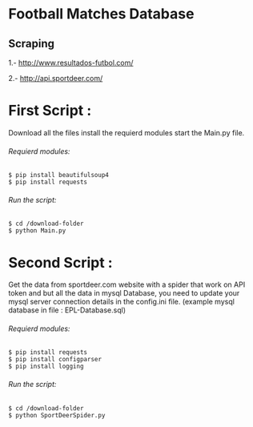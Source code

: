 # Football Matches Database

## Scraping

1.- http://www.resultados-futbol.com/

2.- http://api.sportdeer.com/


# First Script :
Download all the files install the requierd modules start the Main.py file.
###### Requierd modules:
```ssh
$ pip install beautifulsoup4
$ pip install requests
```
###### Run the script:
```ssh
$ cd /download-folder
$ python Main.py
```

# Second Script :
Get the data from sportdeer.com website with a spider that work on API token and but all the data in mysql Database, you need to update your mysql server connection details in the config.ini file. (example mysql database in file : EPL-Database.sql)
###### Requierd modules:
```ssh
$ pip install requests
$ pip install configparser
$ pip install logging
```
###### Run the script:
```ssh
$ cd /download-folder
$ python SportDeerSpider.py
```
